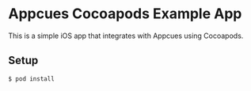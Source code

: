 # Appcues Cocoapods Example App

This is a simple iOS app that integrates with Appcues using Cocoapods.

## Setup

```sh
$ pod install
```
